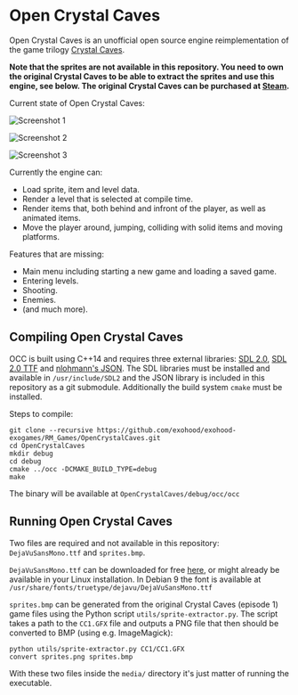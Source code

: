 # Open Crystal Caves
Open Crystal Caves is an unofficial open source engine reimplementation of the game trilogy [Crystal Caves](https://en.wikipedia.org/wiki/Crystal_Caves).

**Note that the sprites are not available in this repository. You need to own the original Crystal Caves to be able to extract the sprites and use this engine, see below. The original Crystal Caves can be purchased at [Steam](http://store.steampowered.com/app/358260/Crystal_Caves/).**

Current state of Open Crystal Caves:

![Screenshot 1](https://github.com/exohood/exohood-exogames/blob/main/homebrew/HWCrystalCaves/images/screenshot1.png?raw=true "Screenshot 1")

![Screenshot 2](https://github.com/exohood/exohood-exogames/blob/main/homebrew/HWCrystalCaves/images/screenshot2.png?raw=true "Screenshot 2")

![Screenshot 3](https://github.com/exohood/exohood-exogames/blob/main/homebrew/HWCrystalCaves/images/screenshot3.png?raw=true "Screenshot 3")

Currently the engine can:

- Load sprite, item and level data.
- Render a level that is selected at compile time.
- Render items that, both behind and infront of the player, as well as animated items.
- Move the player around, jumping, colliding with solid items and moving platforms.

Features that are missing:

- Main menu including starting a new game and loading a saved game.
- Entering levels.
- Shooting.
- Enemies.
- (and much more).

## Compiling Open Crystal Caves

OCC is built using C++14 and requires three external libraries: [SDL 2.0](https://www.libsdl.org/), [SDL 2.0 TTF](https://www.libsdl.org/projects/SDL_ttf/) and [nlohmann's JSON](https://nlohmann.github.io/json/). The SDL libraries must be installed and available in `/usr/include/SDL2` and the JSON library is included in this repository as a git submodule. Additionally the build system `cmake` must be installed.

Steps to compile:
```
git clone --recursive https://github.com/exohood/exohood-exogames/RM_Games/OpenCrystalCaves.git
cd OpenCrystalCaves
mkdir debug
cd debug
cmake ../occ -DCMAKE_BUILD_TYPE=debug
make
```

The binary will be available at `OpenCrystalCaves/debug/occ/occ`

## Running Open Crystal Caves
Two files are required and not available in this repository: `DejaVuSansMono.ttf` and `sprites.bmp`.

`DejaVuSansMono.ttf` can be downloaded for free [here](https://dejavu-fonts.github.io/), or might already be available in your Linux installation. In Debian 9 the font is available at `/usr/share/fonts/truetype/dejavu/DejaVuSansMono.ttf`

`sprites.bmp` can be generated from the original Crystal Caves (episode 1) game files using the Python script `utils/sprite-extractor.py`. The script takes a path to the `CC1.GFX` file and outputs a PNG file that then should be converted to BMP (using e.g. ImageMagick):

```
python utils/sprite-extractor.py CC1/CC1.GFX
convert sprites.png sprites.bmp
```

With these two files inside the `media/` directory it's just matter of running the executable.
